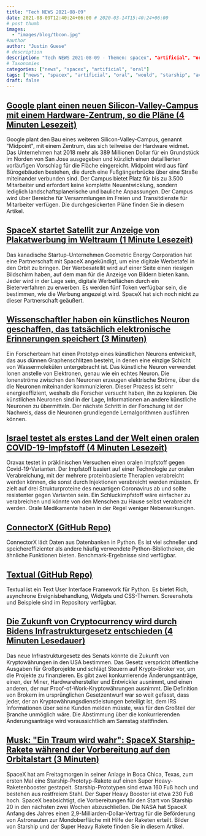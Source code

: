 ```yaml
---
title: "Tech NEWS 2021-08-09"
date: 2021-08-09T12:40:24+06:00 # 2020-03-14T15:40:24+06:00
# post thumb
images:
  - "images/blog/tbcon.jpg"
#author
author: "Justin Guese"
# description
description: "Tech NEWS 2021-08-09 - Themen: spacex", "artificial", "oral"
# Taxonomies
categories: ["news", "spacex", "artificial", "oral"]
tags: ["news", "spacex", "artificial", "oral", "would", "starship", "available"]
draft: false
---
```


## [Google plant einen neuen Silicon-Valley-Campus mit einem Hardware-Zentrum, so die Pläne (4 Minuten Lesezeit)](https://www.cnbc.com/2021/08/06/google-planning-silicon-valley-campus-hardware-lab.html)

 Google plant den Bau eines weiteren Silicon-Valley-Campus, genannt "Midpoint", mit einem Zentrum, das sich teilweise der Hardware widmet. Das Unternehmen hat 2018 mehr als 389 Millionen Dollar für ein Grundstück im Norden von San Jose ausgegeben und kürzlich einen detaillierten vorläufigen Vorschlag für die Fläche eingereicht. Midpoint wird aus fünf Bürogebäuden bestehen, die durch eine Fußgängerbrücke über eine Straße miteinander verbunden sind. Der Campus bietet Platz für bis zu 3.500 Mitarbeiter und erfordert keine komplette Neuentwicklung, sondern lediglich landschaftsplanerische und bauliche Anpassungen. Der Campus wird über Bereiche für Versammlungen im Freien und Transitdienste für Mitarbeiter verfügen. Die durchgesickerten Pläne finden Sie in diesem Artikel.

## [SpaceX startet Satellit zur Anzeige von Plakatwerbung im Weltraum (1 Minute Lesezeit)](https://futurism.com/the-byte/spacex-billboard-ads-space)

 Das kanadische Startup-Unternehmen Geometric Energy Corporation hat eine Partnerschaft mit SpaceX angekündigt, um eine digitale Werbetafel in den Orbit zu bringen. Der Werbesatellit wird auf einer Seite einen riesigen Bildschirm haben, auf dem man für die Anzeige von Bildern bieten kann. Jeder wird in der Lage sein, digitale Werbeflächen durch ein Bieterverfahren zu erwerben. Es werden fünf Token verfügbar sein, die bestimmen, wie die Werbung angezeigt wird. SpaceX hat sich noch nicht zu dieser Partnerschaft geäußert.

## [Wissenschaftler haben ein künstliches Neuron geschaffen, das tatsächlich elektronische Erinnerungen speichert (3 Minuten)](https://interestingengineering.com/artificial-neuron-retains-electronic-memories)

 Ein Forscherteam hat einen Prototyp eines künstlichen Neurons entwickelt, das aus dünnen Graphenschlitzen besteht, in denen eine einzige Schicht von Wassermolekülen untergebracht ist. Das künstliche Neuron verwendet Ionen anstelle von Elektronen, genau wie ein echtes Neuron. Die Ionenströme zwischen den Neuronen erzeugen elektrische Ströme, über die die Neuronen miteinander kommunizieren. Dieser Prozess ist sehr energieeffizient, weshalb die Forscher versucht haben, ihn zu kopieren. Die künstlichen Neuronen sind in der Lage, Informationen an andere künstliche Neuronen zu übermitteln. Der nächste Schritt in der Forschung ist der Nachweis, dass die Neuronen grundlegende Lernalgorithmen ausführen können.

## [Israel testet als erstes Land der Welt einen oralen COVID-19-Impfstoff (4 Minuten Lesezeit)](https://www.jpost.com/health-science/israel-to-become-first-in-world-to-test-oral-covid-19-vaccine-674563)

 Oravax testet in präklinischen Versuchen einen oralen Impfstoff gegen Covid-19-Varianten. Der Impfstoff basiert auf einer Technologie zur oralen Verabreichung, mit der mehrere proteinbasierte Therapien verabreicht werden können, die sonst durch Injektionen verabreicht werden müssten. Er zielt auf drei Strukturproteine des neuartigen Coronavirus ab und sollte resistenter gegen Varianten sein. Ein Schluckimpfstoff wäre einfacher zu verabreichen und könnte von den Menschen zu Hause selbst verabreicht werden. Orale Medikamente haben in der Regel weniger Nebenwirkungen.

## [ConnectorX (GitHub Repo)](https://github.com/sfu-db/connector-x)

 ConnectorX lädt Daten aus Datenbanken in Python. Es ist viel schneller und speichereffizienter als andere häufig verwendete Python-Bibliotheken, die ähnliche Funktionen bieten. Benchmark-Ergebnisse sind verfügbar.

## [Textual (GitHub Repo)](https://github.com/willmcgugan/textual)

 Textual ist ein Text User Interface Framework für Python. Es bietet Rich, asynchrone Ereignisbehandlung, Widgets und CSS-Themen. Screenshots und Beispiele sind im Repository verfügbar.

## [Die Zukunft von Cryptocurrency wird durch Bidens Infrastrukturgesetz entschieden (4 Minuten Lesedauer)](https://www.vice.com/en/article/bvzbmw/the-future-of-cryptocurrency-is-being-decided-in-bidens-infrastructure-bill)

 Das neue Infrastrukturgesetz des Senats könnte die Zukunft von Kryptowährungen in den USA bestimmen. Das Gesetz verspricht öffentliche Ausgaben für Großprojekte und schlägt Steuern auf Krypto-Broker vor, um die Projekte zu finanzieren. Es gibt zwei konkurrierende Änderungsanträge, einen, der Miner, Hardwarehersteller und Entwickler ausnimmt, und einen anderen, der nur Proof-of-Work-Kryptowährungen ausnimmt. Die Definition von Brokern im ursprünglichen Gesetzentwurf war so weit gefasst, dass jeder, der an Kryptowährungsdienstleistungen beteiligt ist, dem IRS Informationen über seine Kunden melden müsste, was für den Großteil der Branche unmöglich wäre. Die Abstimmung über die konkurrierenden Änderungsanträge wird voraussichtlich am Samstag stattfinden.

## [Musk: "Ein Traum wird wahr": SpaceX Starship-Rakete während der Vorbereitung auf den Orbitalstart (3 Minuten)](https://www.cnbc.com/2021/08/06/elon-musk-spacex-starship-fully-stacked-is-dream-come-true.html)

 SpaceX hat am Freitagmorgen in seiner Anlage in Boca Chica, Texas, zum ersten Mal eine Starship-Prototyp-Rakete auf einen Super Heavy-Raketenbooster gestapelt. Starship-Prototypen sind etwa 160 Fuß hoch und bestehen aus rostfreiem Stahl. Der Super Heavy Booster ist etwa 230 Fuß hoch. SpaceX beabsichtigt, die Vorbereitungen für den Start von Starship 20 in den nächsten zwei Wochen abzuschließen. Die NASA hat SpaceX Anfang des Jahres einen 2,9-Milliarden-Dollar-Vertrag für die Beförderung von Astronauten zur Mondoberfläche mit Hilfe der Raketen erteilt. Bilder von Starship und der Super Heavy Rakete finden Sie in diesem Artikel.


